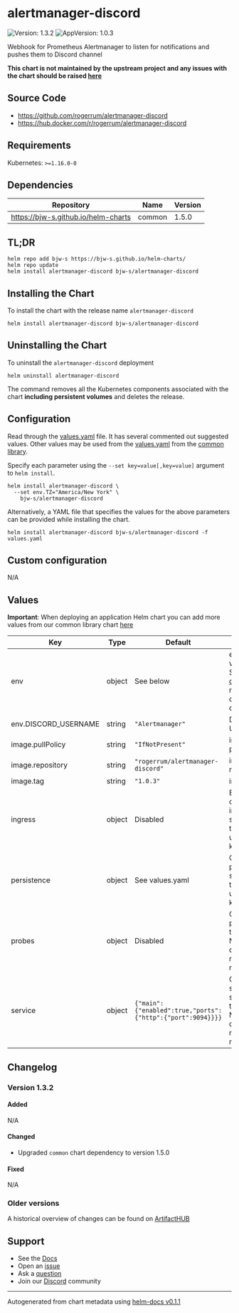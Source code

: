 # alertmanager-discord

![Version: 1.3.2](https://img.shields.io/badge/Version-1.3.2-informational?style=flat-square) ![AppVersion: 1.0.3](https://img.shields.io/badge/AppVersion-1.0.3-informational?style=flat-square)

Webhook for Prometheus Alertmanager to listen for notifications and pushes them to Discord channel

**This chart is not maintained by the upstream project and any issues with the chart should be raised [here](https://github.com/bjw-s/charts/issues/new/choose)**

## Source Code

* <https://github.com/rogerrum/alertmanager-discord>
* <https://hub.docker.com/r/rogerrum/alertmanager-discord>

## Requirements

Kubernetes: `>=1.16.0-0`

## Dependencies

| Repository | Name | Version |
|------------|------|---------|
| https://bjw-s.github.io/helm-charts | common | 1.5.0 |

## TL;DR

```console
helm repo add bjw-s https://bjw-s.github.io/helm-charts/
helm repo update
helm install alertmanager-discord bjw-s/alertmanager-discord
```

## Installing the Chart

To install the chart with the release name `alertmanager-discord`

```console
helm install alertmanager-discord bjw-s/alertmanager-discord
```

## Uninstalling the Chart

To uninstall the `alertmanager-discord` deployment

```console
helm uninstall alertmanager-discord
```

The command removes all the Kubernetes components associated with the chart **including persistent volumes** and deletes the release.

## Configuration

Read through the [values.yaml](./values.yaml) file. It has several commented out suggested values.
Other values may be used from the [values.yaml](https://github.com/bjw-s/library-charts/tree/main/charts/stable/common/values.yaml) from the [common library](https://github.com/bjw-s/library-charts/tree/main/charts/stable/common).

Specify each parameter using the `--set key=value[,key=value]` argument to `helm install`.

```console
helm install alertmanager-discord \
  --set env.TZ="America/New York" \
    bjw-s/alertmanager-discord
```

Alternatively, a YAML file that specifies the values for the above parameters can be provided while installing the chart.

```console
helm install alertmanager-discord bjw-s/alertmanager-discord -f values.yaml
```

## Custom configuration

N/A

## Values

**Important**: When deploying an application Helm chart you can add more values from our common library chart [here](https://github.com/bjw-s/library-charts/tree/main/charts/stable/common)

| Key | Type | Default | Description |
|-----|------|---------|-------------|
| env | object | See below | environment variables. See [image docs](https://github.com/metalmatze/alertmanager-bot) for more configuration options. |
| env.DISCORD_USERNAME | string | `"Alertmanager"` | Discord Username |
| image.pullPolicy | string | `"IfNotPresent"` | image pull policy |
| image.repository | string | `"rogerrum/alertmanager-discord"` | image repository |
| image.tag | string | `"1.0.3"` | image tag |
| ingress | object | Disabled | Enable and configure ingress settings for the chart under this key. |
| persistence | object | See values.yaml | Configure persistence settings for the chart under this key. |
| probes | object | Disabled | Configures probes for the chart. Normally this does not need to be modified. |
| service | object | `{"main":{"enabled":true,"ports":{"http":{"port":9094}}}}` | Configures service settings for the chart. Normally this does not need to be modified. |

## Changelog

### Version 1.3.2

#### Added

N/A

#### Changed

* Upgraded `common` chart dependency to version 1.5.0

#### Fixed

N/A

### Older versions

A historical overview of changes can be found on [ArtifactHUB](https://artifacthub.io/packages/helm/bjw-s/alertmanager-discord?modal=changelog)

## Support

- See the [Docs](https://docs.bjw-s.com/our-helm-charts/getting-started/)
- Open an [issue](https://github.com/bjw-s/charts/issues/new/choose)
- Ask a [question](https://github.com/bjw-s/organization/discussions)
- Join our [Discord](https://discord.gg/sTMX7Vh) community

----------------------------------------------
Autogenerated from chart metadata using [helm-docs v0.1.1](https://github.com/bjw-s/helm-docs/releases/v0.1.1)

